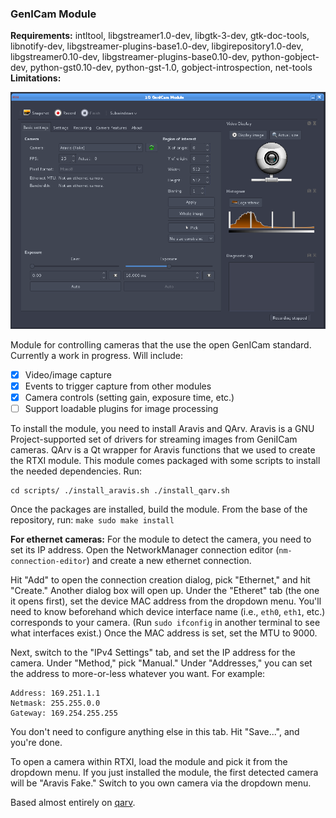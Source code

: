 ### GenICam Module

**Requirements:** intltool, libgstreamer1.0-dev, libgtk-3-dev, gtk-doc-tools,
libnotify-dev, libgstreamer-plugins-base1.0-dev, libgirepository1.0-dev,
libgstreamer0.10-dev, libgstreamer-plugins-base0.10-dev, python-gobject-dev,
python-gst0.10-dev, python-gst-1.0, gobject-introspection, net-tools
**Limitations:**  

![Genicam Camera GUI](genicam-camera.png)

Module for controlling cameras that the use the open GenICam standard.
Currently a work in progress. Will include: 

- [x] Video/image capture
- [x] Events to trigger capture from other modules
- [x] Camera controls (setting gain, exposure time, etc.)
- [ ] Support loadable plugins for image processing

To install the module, you need to install Aravis and QArv.  Aravis is a GNU
Project-supported set of drivers for streaming images from GeniICam cameras.
QArv is a Qt wrapper for Aravis functions that we used to create the RTXI
module.  This module comes packaged with some scripts to install the needed
dependencies.  Run: 

``` 
cd scripts/ ./install_aravis.sh ./install_qarv.sh 
```

Once the packages are installed, build the module.  From the base of the
repository, run: ``` make sudo make install ```

**For ethernet cameras:** For the module to detect the camera, you need to set
its IP address.  Open the NetworkManager connection editor
(`nm-connection-editor`) and create a new ethernet connection. 

Hit "Add" to open the connection creation dialog, pick "Ethernet," and hit
"Create." Another dialog box will open up.  Under the "Etheret" tab (the one it
opens first), set the device MAC address from the dropdown menu.  You'll need to
know beforehand which device interface name (i.e., `eth0`, `eth1`, etc.)
corresponds to your camera.  (Run `sudo ifconfig` in another terminal to see
what interfaces exist.) Once the MAC address is set, set the MTU to 9000. 

Next, switch to the "IPv4 Settings" tab, and set the IP address for the camera.
Under "Method," pick "Manual." Under "Addresses," you can set the address to
more-or-less whatever you want. For example: 

	Address: 169.251.1.1 
	Netmask: 255.255.0.0 
	Gateway: 169.254.255.255

You don't need to configure anything else in this tab.  Hit "Save...", and
you're done. 


To open a camera within RTXI, load the module and pick it from the dropdown
menu.  If you just installed the module, the first detected camera will be
"Aravis Fake." Switch to you own camera via the dropdown menu. 


Based almost entirely on [qarv](https://github.com/AD-Vega/qarv). 
